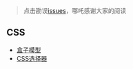 > 点击勘误[issues](https://github.com/webVueBlog/learn-web/issues)，哪吒感谢大家的阅读

## CSS

- [盒子模型](/CSS/盒子模型.md)
- [CSS选择器](/CSS/CSS选择器.md)
